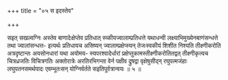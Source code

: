 +++
title = "०५ स इदस्तेव"

+++

सइत् सखल्वग्निः अस्तेव बाणादेःक्षेप्तेव प्रतिधात् स्व्कीयज्वालाम्प्रतिधत्ते यथाधन्वी लक्ष्याभिमुख्येनबाणंसन्धत्ते तथा ज्वालांसन्धत्त- इत्यर्थः प्रतिधायच असिष्यन् ज्वालाम्प्रक्षेप्स्यन् तेजःस्वकीयं शिशीत निश्यति तीक्ष्णीकरोति अत्रदृष्टान्तः अयसोनधारां यथा अयोमय- स्यपरश्वादेर्धारां प्रक्षेप्तुकामस्तीक्ष्णीकरोतितद्वत् तीक्ष्णीकृत्यच चित्रध्रजतिः विचित्रगतिः अक्तोरात्रेः अरतिरभिगन्ता वेर्न पक्षीव द्रुषद्वा वृक्षेषुसीद्न् रघुपत्मजंहाः लघुपतनसमर्थपादः एवम्भूतःसन् योग्निर्वर्तते सइतिपूर्वत्रान्वयः ॥ ५ ॥